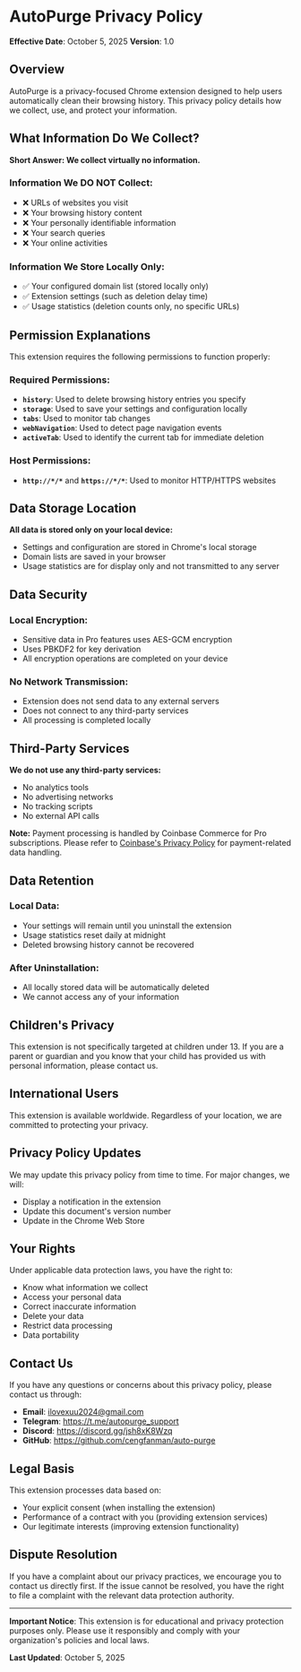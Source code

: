 # AutoPurge Privacy Policy

**Effective Date**: October 5, 2025
**Version**: 1.0

## Overview

AutoPurge is a privacy-focused Chrome extension designed to help users automatically clean their browsing history. This privacy policy details how we collect, use, and protect your information.

## What Information Do We Collect?

**Short Answer: We collect virtually no information.**

### Information We DO NOT Collect:
- ❌ URLs of websites you visit
- ❌ Your browsing history content
- ❌ Your personally identifiable information
- ❌ Your search queries
- ❌ Your online activities

### Information We Store Locally Only:
- ✅ Your configured domain list (stored locally only)
- ✅ Extension settings (such as deletion delay time)
- ✅ Usage statistics (deletion counts only, no specific URLs)

## Permission Explanations

This extension requires the following permissions to function properly:

### Required Permissions:
- **`history`**: Used to delete browsing history entries you specify
- **`storage`**: Used to save your settings and configuration locally
- **`tabs`**: Used to monitor tab changes
- **`webNavigation`**: Used to detect page navigation events
- **`activeTab`**: Used to identify the current tab for immediate deletion

### Host Permissions:
- **`http://*/*`** and **`https://*/*`**: Used to monitor HTTP/HTTPS websites

## Data Storage Location

**All data is stored only on your local device:**

- Settings and configuration are stored in Chrome's local storage
- Domain lists are saved in your browser
- Usage statistics are for display only and not transmitted to any server

## Data Security

### Local Encryption:
- Sensitive data in Pro features uses AES-GCM encryption
- Uses PBKDF2 for key derivation
- All encryption operations are completed on your device

### No Network Transmission:
- Extension does not send data to any external servers
- Does not connect to any third-party services
- All processing is completed locally

## Third-Party Services

**We do not use any third-party services:**
- No analytics tools
- No advertising networks
- No tracking scripts
- No external API calls

**Note:** Payment processing is handled by Coinbase Commerce for Pro subscriptions. Please refer to [Coinbase's Privacy Policy](https://www.coinbase.com/legal/privacy) for payment-related data handling.

## Data Retention

### Local Data:
- Your settings will remain until you uninstall the extension
- Usage statistics reset daily at midnight
- Deleted browsing history cannot be recovered

### After Uninstallation:
- All locally stored data will be automatically deleted
- We cannot access any of your information

## Children's Privacy

This extension is not specifically targeted at children under 13. If you are a parent or guardian and you know that your child has provided us with personal information, please contact us.

## International Users

This extension is available worldwide. Regardless of your location, we are committed to protecting your privacy.

## Privacy Policy Updates

We may update this privacy policy from time to time. For major changes, we will:
- Display a notification in the extension
- Update this document's version number
- Update in the Chrome Web Store

## Your Rights

Under applicable data protection laws, you have the right to:
- Know what information we collect
- Access your personal data
- Correct inaccurate information
- Delete your data
- Restrict data processing
- Data portability

## Contact Us

If you have any questions or concerns about this privacy policy, please contact us through:

- **Email**: ilovexuu2024@gmail.com
- **Telegram**: https://t.me/autopurge_support
- **Discord**: https://discord.gg/jsh8xK8Wzq
- **GitHub**: https://github.com/cengfanman/auto-purge

## Legal Basis

This extension processes data based on:
- Your explicit consent (when installing the extension)
- Performance of a contract with you (providing extension services)
- Our legitimate interests (improving extension functionality)

## Dispute Resolution

If you have a complaint about our privacy practices, we encourage you to contact us directly first. If the issue cannot be resolved, you have the right to file a complaint with the relevant data protection authority.

---

**Important Notice**: This extension is for educational and privacy protection purposes only. Please use it responsibly and comply with your organization's policies and local laws.

**Last Updated**: October 5, 2025

